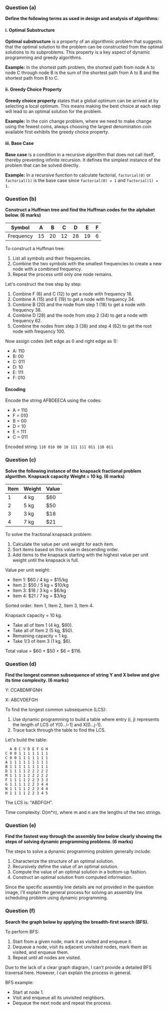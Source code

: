 ### Question (a)

**Define the following terms as used in design and analysis of algorithms:**

#### i. Optimal Substructure
**Optimal substructure** is a property of an algorithmic problem that suggests that the optimal solution to the problem can be constructed from the optimal solutions to its subproblems. This property is a key aspect of dynamic programming and greedy algorithms.

**Example:** In the shortest path problem, the shortest path from node A to node C through node B is the sum of the shortest path from A to B and the shortest path from B to C.

#### ii. Greedy Choice Property
**Greedy choice property** states that a global optimum can be arrived at by selecting a local optimum. This means making the best choice at each step will lead to an optimal solution for the problem.

**Example:** In the coin change problem, where we need to make change using the fewest coins, always choosing the largest denomination coin available first exhibits the greedy choice property.

#### iii. Base Case
**Base case** is a condition in a recursive algorithm that does not call itself, thereby preventing infinite recursion. It defines the simplest instance of the problem that can be solved directly.

**Example:** In a recursive function to calculate factorial, `factorial(0)` or `factorial(1)` is the base case since `factorial(0) = 1` and `factorial(1) = 1`.

### Question (b)

**Construct a Huffman tree and find the Huffman codes for the alphabet below. (6 marks)**

Symbol | A | B | C | D | E | F
---|---|---|---|---|---|---
Frequency | 15 | 20 | 12 | 28 | 19 | 6

To construct a Huffman tree:
1. List all symbols and their frequencies.
2. Combine the two symbols with the smallest frequencies to create a new node with a combined frequency.
3. Repeat the process until only one node remains.

Let's construct the tree step by step:

1. Combine F (6) and C (12) to get a node with frequency 18.
2. Combine A (15) and E (19) to get a node with frequency 34.
3. Combine B (20) and the node from step 1 (18) to get a node with frequency 38.
4. Combine D (28) and the node from step 2 (34) to get a node with frequency 62.
5. Combine the nodes from step 3 (38) and step 4 (62) to get the root node with frequency 100.

Now assign codes (left edge as 0 and right edge as 1):
- A: 110
- B: 00
- C: 011
- D: 10
- E: 111
- F: 010

#### Encoding
Encode the string AFBDEECA using the codes:
- A = 110
- F = 010
- B = 00
- D = 10
- E = 111
- C = 011

Encoded string: `110 010 00 10 111 111 011 110 011`

### Question (c)

**Solve the following instance of the knapsack fractional problem algorithm. Knapsack capacity Weight = 10 kg. (6 marks)**

Item | Weight | Value
---|---|---
1 | 4 kg | $60
2 | 5 kg | $50
3 | 3 kg | $18
4 | 7 kg | $21

To solve the fractional knapsack problem:
1. Calculate the value per unit weight for each item.
2. Sort items based on this value in descending order.
3. Add items to the knapsack starting with the highest value per unit weight until the knapsack is full.

Value per unit weight:
- Item 1: $60 / 4 kg = $15/kg
- Item 2: $50 / 5 kg = $10/kg
- Item 3: $18 / 3 kg = $6/kg
- Item 4: $21 / 7 kg = $3/kg

Sorted order: Item 1, Item 2, Item 3, Item 4.

Knapsack capacity = 10 kg.
- Take all of Item 1 (4 kg, $60).
- Take all of Item 2 (5 kg, $50).
- Remaining capacity = 1 kg.
- Take 1/3 of Item 3 (1 kg, $6).

Total value = $60 + $50 + $6 = $116.

### Question (d)

**Find the longest common subsequence of string Y and X below and give its time complexity. (6 marks)**

Y: CCABDMFGNH

X: ABCVDEFGH

To find the longest common subsequence (LCS):
1. Use dynamic programming to build a table where entry (i, j) represents the length of LCS of Y[0...i-1] and X[0...j-1].
2. Trace back through the table to find the LCS.

Let's build the table:

```
  A B C V D E F G H
C 0 0 1 1 1 1 1 1 1
C 0 0 1 1 1 1 1 1 1
A 1 1 1 1 1 1 1 1 1
B 1 1 1 1 1 1 1 1 1
D 1 1 1 1 2 2 2 2 2
M 1 1 1 1 2 2 2 2 2
F 1 1 1 1 2 2 3 3 3
G 1 1 1 1 2 2 3 4 4
N 1 1 1 1 2 2 3 4 4
H 1 1 1 1 2 2 3 4 5
```

The LCS is: "ABDFGH".

Time complexity: O(m*n), where m and n are the lengths of the two strings.

### Question (e)

**Find the fastest way through the assembly line below clearly showing the steps of solving dynamic programming problems. (6 marks)**

The steps to solve a dynamic programming problem generally include:
1. Characterize the structure of an optimal solution.
2. Recursively define the value of an optimal solution.
3. Compute the value of an optimal solution in a bottom-up fashion.
4. Construct an optimal solution from computed information.

Since the specific assembly line details are not provided in the question image, I'll explain the general process for solving an assembly line scheduling problem using dynamic programming.

### Question (f)

**Search the graph below by applying the breadth-first search (BFS).**

To perform BFS:
1. Start from a given node, mark it as visited and enqueue it.
2. Dequeue a node, visit its adjacent unvisited nodes, mark them as visited, and enqueue them.
3. Repeat until all nodes are visited.

Due to the lack of a clear graph diagram, I can't provide a detailed BFS traversal here. However, I can explain the process in general.

BFS example:
- Start at node 1.
- Visit and enqueue all its unvisited neighbors.
- Dequeue the next node and repeat the process.